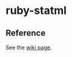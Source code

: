 # ruby-statml

## Reference

See the [wiki page](https://github.com/ruby-statml/ruby-statml/wiki/References).
